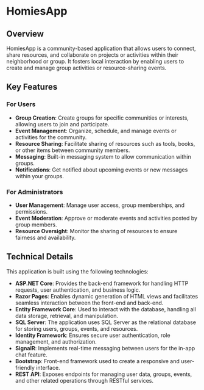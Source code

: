 # HomiesApp

## Overview
HomiesApp is a community-based application that allows users to connect, share resources, and collaborate on projects or activities within their neighborhood or group. It fosters local interaction by enabling users to create and manage group activities or resource-sharing events.

## Key Features

### For Users
- **Group Creation**: Create groups for specific communities or interests, allowing users to join and participate.
- **Event Management**: Organize, schedule, and manage events or activities for the community.
- **Resource Sharing**: Facilitate sharing of resources such as tools, books, or other items between community members.
- **Messaging**: Built-in messaging system to allow communication within groups.
- **Notifications**: Get notified about upcoming events or new messages within your groups.

### For Administrators
- **User Management**: Manage user access, group memberships, and permissions.
- **Event Moderation**: Approve or moderate events and activities posted by group members.
- **Resource Oversight**: Monitor the sharing of resources to ensure fairness and availability.

## Technical Details
This application is built using the following technologies:
- **ASP.NET Core**: Provides the back-end framework for handling HTTP requests, user authentication, and business logic.
- **Razor Pages**: Enables dynamic generation of HTML views and facilitates seamless interaction between the front-end and back-end.
- **Entity Framework Core**: Used to interact with the database, handling all data storage, retrieval, and manipulation.
- **SQL Server**: The application uses SQL Server as the relational database for storing users, groups, events, and resources.
- **Identity Framework**: Ensures secure user authentication, role management, and authorization.
- **SignalR**: Implements real-time messaging between users for the in-app chat feature.
- **Bootstrap**: Front-end framework used to create a responsive and user-friendly interface.
- **REST API**: Exposes endpoints for managing user data, groups, events, and other related operations through RESTful services.
